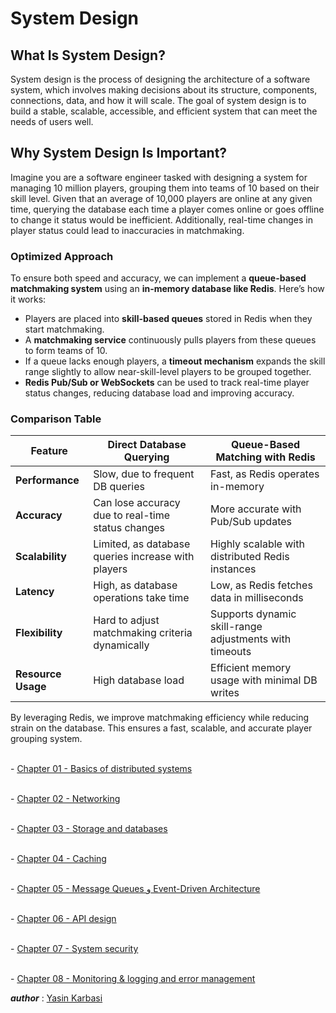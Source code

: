 # System Design

## What Is __System Design__?
System design is the process of designing the architecture of a software system, which involves making decisions about its structure, components, connections, data, and how it will scale. The goal of system design is to build a stable, scalable, accessible, and efficient system that can meet the needs of users well.

## Why System Design Is Important?
Imagine you are a software engineer tasked with designing a system for managing 10 million players, grouping them into teams of 10 based on their skill level. Given that an average of 10,000 players are online at any given time, querying the database each time a player comes online or goes offline to change it status would be inefficient. Additionally, real-time changes in player status could lead to inaccuracies in matchmaking.

### Optimized Approach
To ensure both speed and accuracy, we can implement a **queue-based matchmaking system** using an **in-memory database like Redis**. Here’s how it works:

- Players are placed into **skill-based queues** stored in Redis when they start matchmaking.
- A **matchmaking service** continuously pulls players from these queues to form teams of 10.
- If a queue lacks enough players, a **timeout mechanism** expands the skill range slightly to allow near-skill-level players to be grouped together.
- **Redis Pub/Sub or WebSockets** can be used to track real-time player status changes, reducing database load and improving accuracy.

### Comparison Table

| Feature                   | Direct Database Querying | Queue-Based Matching with Redis |
|---------------------------|-------------------------|--------------------------------|
| **Performance**          | Slow, due to frequent DB queries | Fast, as Redis operates in-memory |
| **Accuracy**             | Can lose accuracy due to real-time status changes | More accurate with Pub/Sub updates |
| **Scalability**          | Limited, as database queries increase with players | Highly scalable with distributed Redis instances |
| **Latency**              | High, as database operations take time | Low, as Redis fetches data in milliseconds |
| **Flexibility**          | Hard to adjust matchmaking criteria dynamically | Supports dynamic skill-range adjustments with timeouts |
| **Resource Usage**       | High database load | Efficient memory usage with minimal DB writes |

By leveraging Redis, we improve matchmaking efficiency while reducing strain on the database. This ensures a fast, scalable, and accurate player grouping system.


<br> -  [Chapter 01 - Basics of distributed systems](https://github.com/YasinKar/System-Design/tree/main/chapter-01)

<br> -  [Chapter 02 - Networking](https://github.com/YasinKar/System-Design/tree/main/chapter-02)

<br> -  [Chapter 03 - Storage and databases](https://github.com/YasinKar/System-Design/tree/main/chapter-03)

<br> -  [Chapter 04 - Caching](https://github.com/YasinKar/System-Design/tree/main/chapter-04)

<br> -  [Chapter 05 - Message Queues و Event-Driven Architecture](https://github.com/YasinKar/System-Design/tree/main/chapter-05)

<br> -  [Chapter 06 - API design](https://github.com/YasinKar/System-Design/tree/main/chapter-06)

<br> -  [Chapter 07 - System security](https://github.com/YasinKar/System-Design/tree/main/chapter-07)

<br> -  [Chapter 08 - Monitoring & logging and error management](https://github.com/YasinKar/System-Design/tree/main/chapter-08)


***author*** : [Yasin Karbasi](https://github.com/YasinKar)
